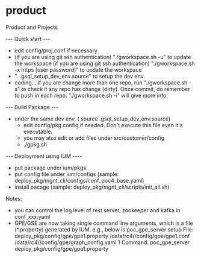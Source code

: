 product
=======

Product and Projects

 --- Quick start ---
- edit config/proj.conf if necessary
- (if you are using git ssh authentication)
   "./gworkspace.sh -u" to update the workspace
  (if you are using git ssh authentication)
   "./gworkspace.sh -x https [user password]" to update the workspace
- ". .gsql_setup_dev_env.source" to setup the dev env.
- coding...
   if you are change more than one repo, run "./gworkspace.sh -s" to
   check it any repo has change (dirty). Once commit, do remember
   to push in each repo. "./gworkspace.sh -i" will give more info.


 --- Build Package ---
- under the same dev env, ( source .gsql_setup_dev_env.source)
   * edit config/pkg.config if needed. Don't execute this file even it's executable.
   * you may also edit or add files under src/customer/config
   * ./gpkg.sh

 --- Deployment using IUM ----
- put package under ium/pkgs
- put config file under ium/configs (sample: deploy_pkg/mgnt_cli/configs/conf_poc4_base.yaml)
- install pacage (sample: deploy_pkg/mgnt_cli/scripts/init_all.sh)

Notes:
- you can control the log level of rest server, zookeeper and kafka in conf_xxx.yaml
- GPE/GSE are now taking single command line arguments, which is a file (*.property) generated by IUM.
  e.g., below is poc_gpe_server setup
  File: deploy_pkg/config/gpe/gpe1.property
          /data/rc4//config/gpe/gpe1.conf
          /data/rc4//config/gpe/graph_config.yaml
          1
  Command: poc_gpe_server deploy_pkg/config/gpe/gpe1.property
